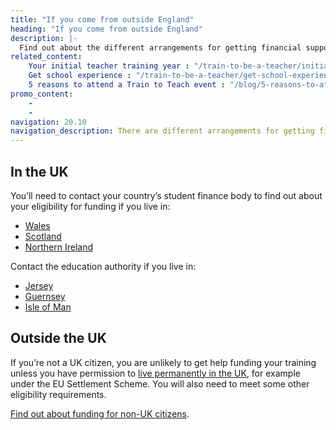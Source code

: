 ```yaml
---
title: "If you come from outside England"
heading: "If you come from outside England"
description: |-
  Find out about the different arrangements for getting financial support if you live outside England.
related_content:
    Your initial teacher training year : "/train-to-be-a-teacher/initial-teacher-training"
    Get school experience : "/train-to-be-a-teacher/get-school-experience"
    5 reasons to attend a Train to Teach event : "/blog/5-reasons-to-attend-a-train-to-teach-event"
promo_content:
    -
    -
navigation: 20.10
navigation_description: There are different arrangements for getting financial support if you live outside England.
---
```


## In the UK

You’ll need to contact your country’s student finance body to find out about your eligibility for funding if you live in:

- [Wales](https://www.studentfinancewales.co.uk/)
- [Scotland](https://www.saas.gov.uk/)
- [Northern Ireland](https://www.studentfinanceni.co.uk/)

Contact the education authority if you live in:

- [Jersey](https://www.gov.je/Working/Careers/16To19YearOlds/EnteringHigherEducation/FinancingHigherEducationCourses/FundingDegreeProfessionalQualifications/Pages/index.aspx)
- [Guernsey](https://www.gov.gg/article/152744/Policies)
- [Isle of Man](https://www.gov.im/student-grants)

## Outside the UK

If you’re not a UK citizen, you are unlikely to get help funding your training unless you have permission to [live permanently in the UK](https://www.gov.uk/browse/visas-immigration/settle-in-the-uk), for example under the EU Settlement Scheme. You will also need to meet some other eligibility requirements.

[Find out about funding for non-UK citizens](https://getintoteaching.education.gov.uk/train-to-teach-in-england-as-an-international-student).